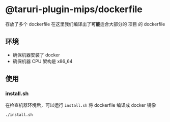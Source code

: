 # @taruri-plugin-mips/dockerfile

存放了多个 dockerfile 在这里我们编译出了**可能**适合大部分的 项目 的 dockerfile

## 环境

- 确保机器安装了 docker
- 确保机器 CPU 架构是 x86_64

## 使用

### install.sh

在检查机器环境后，可以运行 `install.sh` 将 dockerfile 编译成 docker 镜像

```bash
./install.sh
```

